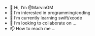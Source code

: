 - 👋 Hi, I’m @MarvinGM
- 👀 I’m interested in programming/coding
- 🌱 I’m currently learning swift/xcode
- 💞️ I’m looking to collaborate on ...
- 📫 How to reach me ...

<!---
MarvinGM/MarvinGM is a ✨ special ✨ repository because its `README.md` (this file) appears on your GitHub profile.
You can click the Preview link to take a look at your changes.
--->
